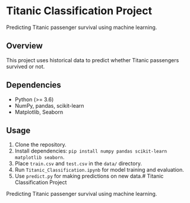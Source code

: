 
# Titanic Classification Project

Predicting Titanic passenger survival using machine learning.

## Overview

This project uses historical data to predict whether Titanic passengers survived or not.

## Dependencies

- Python (>= 3.6)
- NumPy, pandas, scikit-learn
- Matplotlib, Seaborn

## Usage

1. Clone the repository.
2. Install dependencies: `pip install numpy pandas scikit-learn matplotlib seaborn`.
3. Place `train.csv` and `test.csv` in the `data/` directory.
4. Run `Titanic_Classification.ipynb` for model training and evaluation.
5. Use `predict.py` for making predictions on new data.# Titanic Classification Project

Predicting Titanic passenger survival using machine learning.

